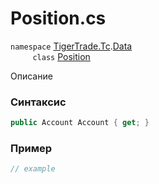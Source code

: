 
# Position.cs
`namespace` [TigerTrade.Tc](../../../../TigerTrade.Tc.md).[Data](../../../../TigerTrade.Tc/Data.md)  
&nbsp;&nbsp;&nbsp;&nbsp;&nbsp;&nbsp;&nbsp;&nbsp;&nbsp;`class` [Position](../../Position.cs.md)

Описание

### Синтаксис
```csharp
public Account Account { get; }
```
### Пример  
```csharp
// example
```
